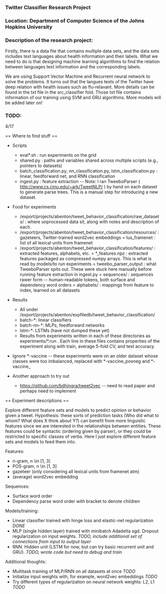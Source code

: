 ### Twitter Classifier Research Project 
### Location: Department of Computer Science of the Johns Hopkins University


### Description of the research project:

Firstly, there is a data file that contains multiple data sets, and the data sets includes text languages about health information and their labels. What we need to do is that designing machine learning algorithms to find the relation between languages text information and the corresponding labels. 

We are using Support Vector Machine and Recurrent neural network to solve the problems. It turns out that the langues texts of the Twitter have deep relation with health issues such as flu-relavant. More details can be found in the txt file in the src_classifier fold. Those txt file contains information of our training using SVM and GRU algorithms. More models will be added later on!


### TODO:

4/17

== Where to find stuff ==

+ Scripts
  - eval*.sh  : run experiments on the grid
  - shared.py : paths and variables shared across multiple scripts (e.g., pointers to datasets)
  - batch_classification.py, nn_classification.py, lstm_classification.py : linear, feedforward net, and RNN classification
  - ingest.py : feature extraction -- Note: I ran TweeboParser ( http://www.cs.cmu.edu/~ark/TweetNLP/ ) by hand on each dataset to generate parse trees.
                This is a manual step for introducing a new dataset.

+ Food for experiments
  - /export/projects/abenton/tweet_behavior_classification/raw_datasets/ : where unprocessed data sit, along with notes and description of each.
  - /export/projects/abenton/tweet_behavior_classification/resources/ : gazeteers, Twitter-trained word2vec embeddings
    = lus_framenet : list of all lexical units from framenet
  - /export/projects/abenton/tweet_behavior_classification/features/  : extracted features, alphabets, etc.
    = *_features.npz : extracted features packaged as compressed numpy arrays.  This is what is read by models/to run experiments
    = tweebo_parser_output : what TweeboParser spits out.  These were stuck here manually before running feature extraction in ingest.py
    = sequences/ : sequences rawer form -- human-readable tokens, both surface and dependency word orders
    = alphabets/ : mappings from feature to index, learned on all datasets

+ Results
  - All under /export/projects/abenton/expfiledb/tweet_behavior_classification/
  - batch-*: linear classifiers
  - batch-nn-*: MLPs, feedforward networks
  - lstm-*: LSTMs (have not dumped these yet)
  - Results from experiments written in each of these directories as experiments/*.run .  Each line in these files contains properties of the experiment along with train, average 5-fold CV, and test accuracy

+ Ignore *-vaccine -- these experiments were on an older dataset whose classes were too imbalanced, replaced with *-vaccine_posneg and *-vaccine_

+ Another approach to try out
  - https://github.com/bdhingra/tweet2vec  -- need to read paper and perhaps need to implement

== Experiment descriptions ==

Explore different feature sets and models to predict opinion or behavior given a tweet.  Hypothesis: these sorts of prediction tasks (Who did what to whom?  What does X think about Y?) can benefit from more linguistic features since we are interested in the relationships between entities.  These features could be syntactic (ordering given by parser), or they could be restricted to specific classes of verbs.  Here I just explore different feature sets and models to feed them into.

Features:
+ n-gram, n \in [1, 3]
+ POS-gram, n \in [1, 3]
+ gazeteer (only considering all lexical units from framenet atm)
+ (average) word2vec embedding

Sequences:
+ Surface word order
+ Dependency parse word order with bracket to denote children

Models/training:
+ Linear classifier trained with hinge loss and elastic-net regularization *DONE*
+ MLP (single hidden layer) trained with minibatch Adadelta sgd.  Dropout regularization on input weights.  *TODO, include additional set of connections from input to output layer*
+ RNN.  Hidden unit (LSTM for now, but can try basic recurrent unit and GRU).  *TODO, wrote code but need to debug and train*

Additional thoughts:
+ Multitask training of MLP/RNN on all datasets at once *TODO*
+ Initialize input weights with, for example, word2vec embeddings *TODO*
+ Try different types of regularization on neural network weights: L2, L1 *TODO*
